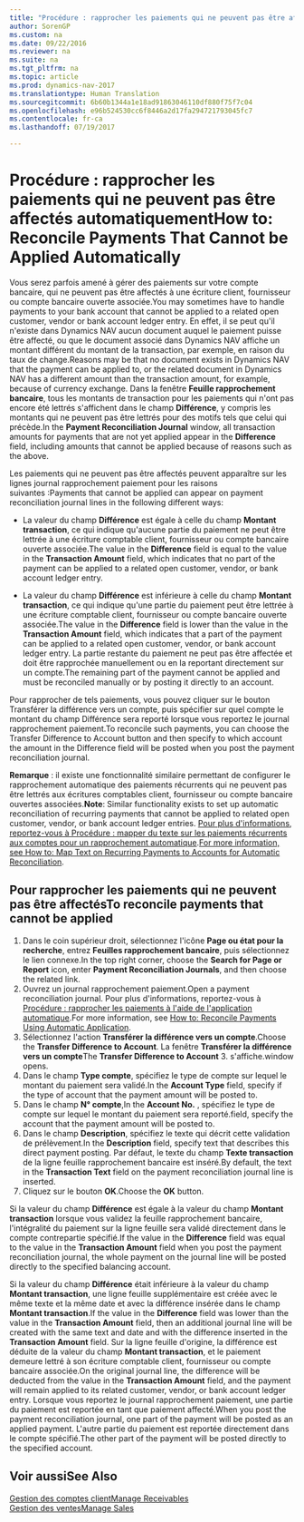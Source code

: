 ```yaml
---
title: "Procédure : rapprocher les paiements qui ne peuvent pas être affectés automatiquement"
author: SorenGP
ms.custom: na
ms.date: 09/22/2016
ms.reviewer: na
ms.suite: na
ms.tgt_pltfrm: na
ms.topic: article
ms.prod: dynamics-nav-2017
ms.translationtype: Human Translation
ms.sourcegitcommit: 6b60b1344a1e18ad91863046110df880f75f7c04
ms.openlocfilehash: e96b524530cc6f8446a2d17fa294721793045fc7
ms.contentlocale: fr-ca
ms.lasthandoff: 07/19/2017

---
```


# <a name="how-to-reconcile-payments-that-cannot-be-applied-automatically"></a><span data-ttu-id="99d6f-102">Procédure : rapprocher les paiements qui ne peuvent pas être affectés automatiquement</span><span class="sxs-lookup"><span data-stu-id="99d6f-102">How to: Reconcile Payments That Cannot be Applied Automatically</span></span>
<span data-ttu-id="99d6f-103">Vous serez parfois amené à gérer des paiements sur votre compte bancaire, qui ne peuvent pas être affectés à une écriture client, fournisseur ou compte bancaire ouverte associée.</span><span class="sxs-lookup"><span data-stu-id="99d6f-103">You may sometimes have to handle payments to your bank account that cannot be applied to a related open customer, vendor or bank account ledger entry.</span></span> <span data-ttu-id="99d6f-104">En effet, il se peut qu'il n'existe dans Dynamics NAV aucun document auquel le paiement puisse être affecté, ou que le document associé dans Dynamics NAV affiche un montant différent du montant de la transaction, par exemple, en raison du taux de change.</span><span class="sxs-lookup"><span data-stu-id="99d6f-104">Reasons may be that no document exists in Dynamics NAV that the payment can be applied to, or the related document in Dynamics NAV has a different amount than the transaction amount, for example, because of currency exchange.</span></span> <span data-ttu-id="99d6f-105">Dans la fenêtre **Feuille rapprochement bancaire**, tous les montants de transaction pour les paiements qui n'ont pas encore été lettrés s'affichent dans le champ **Différence**, y compris les montants qui ne peuvent pas être lettrés pour des motifs tels que celui qui précède.</span><span class="sxs-lookup"><span data-stu-id="99d6f-105">In the **Payment Reconciliation Journal** window, all transaction amounts for payments that are not yet applied appear in the **Difference** field, including amounts that cannot be applied because of reasons such as the above.</span></span>

<span data-ttu-id="99d6f-106">Les paiements qui ne peuvent pas être affectés peuvent apparaître sur les lignes journal rapprochement paiement pour les raisons suivantes :</span><span class="sxs-lookup"><span data-stu-id="99d6f-106">Payments that cannot be applied can appear on payment reconciliation journal lines in the following different ways:</span></span>

- <span data-ttu-id="99d6f-107">La valeur du champ **Différence** est égale à celle du champ **Montant transaction**, ce qui indique qu'aucune partie du paiement ne peut être lettrée à une écriture comptable client, fournisseur ou compte bancaire ouverte associée.</span><span class="sxs-lookup"><span data-stu-id="99d6f-107">The value in the **Difference** field is equal to the value in the **Transaction Amount** field, which indicates that no part of the payment can be applied to a related open customer, vendor, or bank account ledger entry.</span></span>

- <span data-ttu-id="99d6f-108">La valeur du champ **Différence** est inférieure à celle du champ **Montant transaction**, ce qui indique qu'une partie du paiement peut être lettrée à une écriture comptable client, fournisseur ou compte bancaire ouverte associée.</span><span class="sxs-lookup"><span data-stu-id="99d6f-108">The value in the **Difference** field is lower than the value in the **Transaction Amount** field, which indicates that a part of the payment can be applied to a related open customer, vendor, or bank account ledger entry.</span></span> <span data-ttu-id="99d6f-109">La partie restante du paiement ne peut pas être affectée et doit être rapprochée manuellement ou en la reportant directement sur un compte.</span><span class="sxs-lookup"><span data-stu-id="99d6f-109">The remaining part of the payment cannot be applied and must be reconciled manually or by posting it directly to an account.</span></span>

<span data-ttu-id="99d6f-110">Pour rapprocher de tels paiements, vous pouvez cliquer sur le bouton Transférer la différence vers un compte, puis spécifier sur quel compte le montant du champ Différence sera reporté lorsque vous reportez le journal rapprochement paiement.</span><span class="sxs-lookup"><span data-stu-id="99d6f-110">To reconcile such payments, you can choose the Transfer Difference to Account button and then specify to which account the amount in the Difference field will be posted when you post the payment reconciliation journal.</span></span>

<span data-ttu-id="99d6f-111">**Remarque** : il existe une fonctionnalité similaire permettant de configurer le rapprochement automatique des paiements récurrents qui ne peuvent pas être lettrés aux écritures comptables client, fournisseur ou compte bancaire ouvertes associées.</span><span class="sxs-lookup"><span data-stu-id="99d6f-111">**Note**: Similar functionality exists to set up automatic reconciliation of recurring payments that cannot be applied to related open customer, vendor, or bank account ledger entries.</span></span> <span data-ttu-id="99d6f-112">[Pour plus d'informations, reportez-vous à Procédure : mapper du texte sur les paiements récurrents aux comptes pour un rapprochement automatique](receivables-how-map-text-recurring-payments-accounts-auto-reconcilliation.md).</span><span class="sxs-lookup"><span data-stu-id="99d6f-112">[For more information, see How to: Map Text on Recurring Payments to Accounts for Automatic Reconciliation](receivables-how-map-text-recurring-payments-accounts-auto-reconcilliation.md).</span></span>

## <a name="to-reconcile-payments-that-cannot-be-applied"></a><span data-ttu-id="99d6f-113">Pour rapprocher les paiements qui ne peuvent pas être affectés</span><span class="sxs-lookup"><span data-stu-id="99d6f-113">To reconcile payments that cannot be applied</span></span>
1. <span data-ttu-id="99d6f-114">Dans le coin supérieur droit, sélectionnez l'icône **Page ou état pour la recherche**, entrez **Feuilles rapprochement bancaire**, puis sélectionnez le lien connexe.</span><span class="sxs-lookup"><span data-stu-id="99d6f-114">In the top right corner, choose the **Search for Page or Report** icon, enter **Payment Reconciliation Journals**, and then choose the related link.</span></span>
2. <span data-ttu-id="99d6f-115">Ouvrez un journal rapprochement paiement.</span><span class="sxs-lookup"><span data-stu-id="99d6f-115">Open a payment reconciliation journal.</span></span> <span data-ttu-id="99d6f-116">Pour plus d'informations, reportez-vous à [Procédure : rapprocher les paiements à l'aide de l'application automatique](receivables-how-reconcile-payments-auto-application.md).</span><span class="sxs-lookup"><span data-stu-id="99d6f-116">For more information, see [How to: Reconcile Payments Using Automatic Application](receivables-how-reconcile-payments-auto-application.md).</span></span>
3. <span data-ttu-id="99d6f-117">Sélectionnez l'action **Transférer la différence vers un compte**.</span><span class="sxs-lookup"><span data-stu-id="99d6f-117">Choose the **Transfer Difference to Account**.</span></span> <span data-ttu-id="99d6f-118">La fenêtre **Transférer la différence vers un compte**</span><span class="sxs-lookup"><span data-stu-id="99d6f-118">The **Transfer Difference to Account** 3.</span></span> <span data-ttu-id="99d6f-119">s'affiche.</span><span class="sxs-lookup"><span data-stu-id="99d6f-119">window opens.</span></span>
4. <span data-ttu-id="99d6f-120">Dans le champ **Type compte**, spécifiez le type de compte sur lequel le montant du paiement sera validé.</span><span class="sxs-lookup"><span data-stu-id="99d6f-120">In the **Account Type** field, specify if the type of account that the payment amount will be posted to.</span></span>
5. <span data-ttu-id="99d6f-121">Dans le champ **N° compte**,</span><span class="sxs-lookup"><span data-stu-id="99d6f-121">In the **Account No.**</span></span> <span data-ttu-id="99d6f-122">, spécifiez le type de compte sur lequel le montant du paiement sera reporté.</span><span class="sxs-lookup"><span data-stu-id="99d6f-122">field, specify the account that the payment amount will be posted to.</span></span>
6. <span data-ttu-id="99d6f-123">Dans le champ **Description**, spécifiez le texte qui décrit cette validation de prélèvement.</span><span class="sxs-lookup"><span data-stu-id="99d6f-123">In the **Description** field, specify text that describes this direct payment posting.</span></span> <span data-ttu-id="99d6f-124">Par défaut, le texte du champ **Texte transaction** de la ligne feuille rapprochement bancaire est inséré.</span><span class="sxs-lookup"><span data-stu-id="99d6f-124">By default, the text in the **Transaction Text** field on the payment reconciliation journal line is inserted.</span></span>
7. <span data-ttu-id="99d6f-125">Cliquez sur le bouton **OK**.</span><span class="sxs-lookup"><span data-stu-id="99d6f-125">Choose the **OK** button.</span></span>

<span data-ttu-id="99d6f-126">Si la valeur du champ **Différence** est égale à la valeur du champ **Montant transaction** lorsque vous validez la feuille rapprochement bancaire, l'intégralité du paiement sur la ligne feuille sera validé directement dans le compte contrepartie spécifié.</span><span class="sxs-lookup"><span data-stu-id="99d6f-126">If the value in the **Difference** field was equal to the value in the **Transaction Amount** field when you post the payment reconciliation journal, the whole payment on the journal line will be posted directly to the specified balancing account.</span></span>

<span data-ttu-id="99d6f-127">Si la valeur du champ **Différence** était inférieure à la valeur du champ **Montant transaction**, une ligne feuille supplémentaire est créée avec le même texte et la même date et avec la différence insérée dans le champ **Montant transaction**.</span><span class="sxs-lookup"><span data-stu-id="99d6f-127">If the value in the **Difference** field was lower than the value in the **Transaction Amount** field, then an additional journal line will be created with the same text and date and with the difference inserted in the **Transaction Amount** field.</span></span> <span data-ttu-id="99d6f-128">Sur la ligne feuille d'origine, la différence est déduite de la valeur du champ **Montant transaction**, et le paiement demeure lettré à son écriture comptable client, fournisseur ou compte bancaire associée.</span><span class="sxs-lookup"><span data-stu-id="99d6f-128">On the original journal line, the difference will be deducted from the value in the **Transaction Amount** field, and the payment will remain applied to its related customer, vendor, or bank account ledger entry.</span></span> <span data-ttu-id="99d6f-129">Lorsque vous reportez le journal rapprochement paiement, une partie du paiement est reportée en tant que paiement affecté.</span><span class="sxs-lookup"><span data-stu-id="99d6f-129">When you post the payment reconciliation journal, one part of the payment will be posted as an applied payment.</span></span> <span data-ttu-id="99d6f-130">L'autre partie du paiement est reportée directement dans le compte spécifié.</span><span class="sxs-lookup"><span data-stu-id="99d6f-130">The other part of the payment will be posted directly to the specified account.</span></span>

## <a name="see-also"></a><span data-ttu-id="99d6f-131">Voir aussi</span><span class="sxs-lookup"><span data-stu-id="99d6f-131">See Also</span></span>
[<span data-ttu-id="99d6f-132">Gestion des comptes client</span><span class="sxs-lookup"><span data-stu-id="99d6f-132">Manage Receivables</span></span>](receivables-manage-receivables.md)  
[<span data-ttu-id="99d6f-133">Gestion des ventes</span><span class="sxs-lookup"><span data-stu-id="99d6f-133">Manage Sales</span></span>](sales-manage-sales.md)

